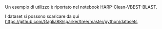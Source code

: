 Un esempio di utilizzo è riportato nel notebook HARP-Clean-VBEST-BLAST.

I dataset si possono scaricare da qui https://github.com/Gaglia88/sparker/tree/master/python/datasets

